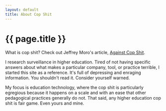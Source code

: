 ```yaml
---
layout: default
title: About Cop Shit
---
```

<h1>{{ page.title }}</h1>

What is cop shit? Check out Jeffrey Moro's article, <a href="https://jeffreymoro.com/blog/2020-02-13-against-cop-shit/" target="_blank">Against Cop Shit</a>.

I research surveillance in higher education. Tired of not having specific answers about what makes a particular company, tool, or practice terrible, I started this site as a reference. It's full of depressing and enraging information. You shouldn't read it. Consider yourself warned.

My focus is education technology, where the cop shit is particularly egregious because it happens on a scale and with an ease that other pedagogical practices generally do not. That said, any higher education cop shit is fair game. Even yours and mine.
 